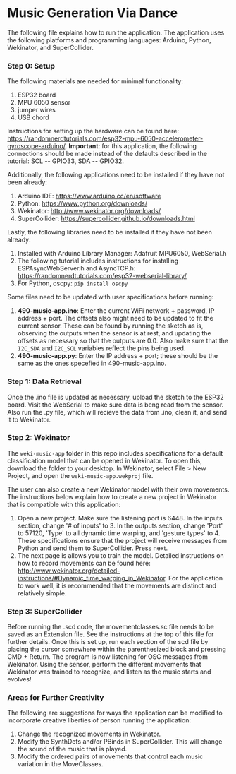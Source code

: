 # Music Generation Via Dance
The following file explains how to run the application. The application uses the following platforms and programming languages: Arduino, Python, Wekinator, and SuperCollider.

### Step 0: Setup
The following materials are needed for minimal functionality:
1. ESP32 board
2. MPU 6050 sensor
3. jumper wires
4. USB chord

Instructions for setting up the hardware can be found here: https://randomnerdtutorials.com/esp32-mpu-6050-accelerometer-gyroscope-arduino/. **Important**: for this application, the following connections should be made instead of the defaults described in the tutorial: SCL -- GPIO33, SDA -- GPIO32.

Additionally, the following applications need to be installed if they have not been already:
1. Arduino IDE: https://www.arduino.cc/en/software
2. Python: https://www.python.org/downloads/
3. Wekinator: http://www.wekinator.org/downloads/
4. SuperCollider: https://supercollider.github.io/downloads.html

Lastly, the following libraries need to be installed if they have not been already:
1. Installed with Arduino Library Manager: Adafruit MPU6050, WebSerial.h
2. The following tutorial includes instructions for installing ESPAsyncWebServer.h and AsyncTCP.h: https://randomnerdtutorials.com/esp32-webserial-library/
3. For Python, oscpy: `pip install oscpy`

Some files need to be updated with user specifications before running:
1. **490-music-app.ino**: Enter the current WiFi network + password, IP address + port. The offsets also might need to be updated to fit the current sensor. These can be found by running the sketch as is, observing the outputs when the sensor is at rest, and updating the offsets as necessary so that the outputs are 0.0. Also make sure that the `I2C_SDA` and `I2C_SCL` variables reflect the pins being used.
2. **490-music-app.py**: Enter the IP address + port; these should be the same as the ones specefied in 490-music-app.ino.

### Step 1: Data Retrieval
Once the .ino file is updated as necessary, upload the sketch to the ESP32 board. Visit the WebSerial to make sure data is beng read from the sensor. Also run the .py file, which will recieve the data from .ino, clean it, and send it to Wekinator.

### Step 2: Wekinator
The `weki-music-app` folder in this repo includes specifications for a default classification model that can be opened in Wekinator. To open this, download the folder to your desktop. In Wekinator, select File > New Project, and open the `weki-music-app.wekproj` file. 

The user can also create a new Wekinator model with their own movements. The instructions below explain how to create a new project in Wekinator that is compatible with this application:
1. Open a new project. Make sure the listening port is 6448. In the inputs section, change '# of inputs' to 3. In the outputs section, change 'Port' to 57120, 'Type' to all dynamic time warping, and 'gesture types' to 4. These specifications ensure that the project will receive messages from Python and send them to SuperCollider. Press next.
2. The next page is allows you to train the model. Detailed instructions on how to record movements can be found here: http://www.wekinator.org/detailed-instructions/#Dynamic_time_warping_in_Wekinator. For the application to work well, it is recommended that the movements are distinct and relatively simple.

### Step 3: SuperCollider
Before running the .scd code, the movementclasses.sc file needs to be saved as an Extension file. See the instructions at the top of this file for further details. Once this is set up, run each section of the scd file by placing the cursor somewhere within the parenthesized block and pressing CMD + Return. The program is now listening for OSC messages from Wekinator. Using the sensor, perform the different movements that Wekinator was trained to recognize, and listen as the music starts and evolves!

### Areas for Further Creativity
The following are suggestions for ways the application can be modified to incorporate creative liberties of person running the application:
1. Change the recognized movements in Wekinator.
2. Modify the SynthDefs and/or PBinds in SuperCollider. This will change the sound of the music that is played.
3. Modify the ordered pairs of movements that control each music variation in the MoveClasses.
